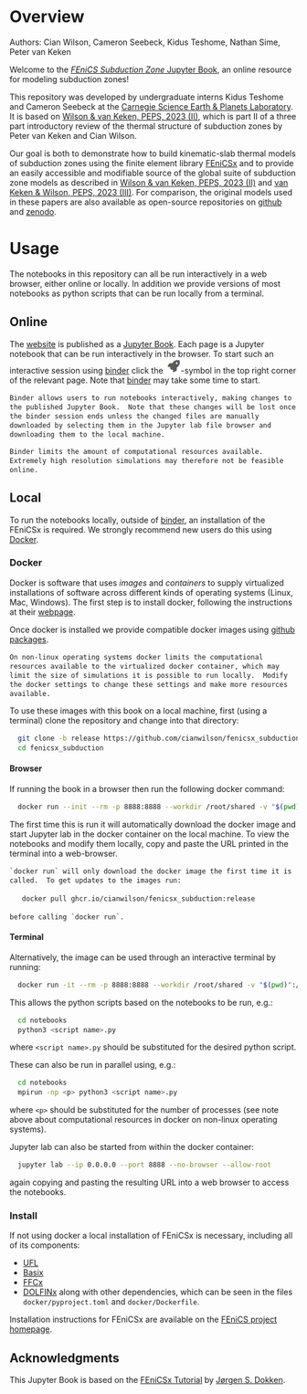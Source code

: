 # Overview

Authors: Cian Wilson, Cameron Seebeck, Kidus Teshome, Nathan Sime, Peter van Keken

Welcome to the [_FEniCS Subduction Zone_ Jupyter Book](https://cianwilson.github.io/fenicsx_subduction), an online resource for modeling subduction zones!

This repository was developed by undergraduate interns Kidus Teshome and Cameron Seebeck at the [Carnegie Science Earth & Planets Laboratory](https://epl.carnegiescience.edu).  It is based on [Wilson & van Keken, PEPS, 2023 (II)](http://dx.doi.org/10.1186/s40645-023-00588-6), which is part II of a three part introductory review of the thermal structure of subduction zones by Peter van Keken and Cian Wilson.

Our goal is both to demonstrate how to build kinematic-slab thermal models of subduction zones using the finite element library [FEniCSx](https://fenicsproject.org) and to provide an easily accessible and modifiable source of the global suite of subduction zone models as described in [Wilson & van Keken, PEPS, 2023 (II)](http://dx.doi.org/10.1186/s40645-023-00588-6) and [van Keken & Wilson, PEPS, 2023 (III)](https://doi.org/10.1186/s40645-023-00589-5).  For comparison, the original models used in these papers are also available as open-source repositories on [github](https://github.com/cianwilson/vankeken_wilson_peps_2023) and [zenodo](https://doi.org/10.5281/zenodo.7843967).

# Usage

The notebooks in this repository can all be run interactively in a web browser, either online or locally.  In addition we provide versions of most notebooks as python scripts that can be run locally from a terminal.

## Online

The [website](https://cianwilson.github.io/fenicsx_subduction) is published as a [Jupyter Book](https://jupyterbook.org/). Each page
is a Jupyter notebook that can be run interactively in the browser.  To start such an interactive session using
[binder](https://mybinder.org/) click the ![Binder symbol](notebooks/images/binder.png)-symbol in the top right corner of the relevant page.  Note that [binder](https://mybinder.org/) may take some time to start.

```{admonition} Interactive Changes
Binder allows users to run notebooks interactively, making changes to the published Jupyter Book.  Note that these changes will be lost once the binder session ends unless the changed files are manually downloaded by selecting them in the Jupyter lab file browser and downloading them to the local machine.
```

```{admonition} Computational Costs
Binder limits the amount of computational resources available.  Extremely high resolution simulations may therefore not be feasible online.
```

## Local

To run the notebooks locally, outside of [binder](https://mybinder.org/), an installation of the FEniCSx is required. We strongly recommend new users do this using [Docker](https://www.docker.com/).

### Docker

Docker is software that uses _images_ and _containers_ to supply virtualized installations of software across different kinds of operating systems (Linux, Mac, Windows).  The first step is to install docker, following the instructions at their [webpage](https://docs.docker.com/get-started/).

Once docker is installed we provide compatible docker images using [github packages](https://github.com/users/cianwilson/packages/container/package/fenicsx_subduction).

```{admonition} Computational Resources
On non-linux operating systems docker limits the computational resources available to the virtualized docker container, which may limit the size of simulations it is possible to run locally.  Modify the docker settings to change these settings and make more resources available.
```

To use these images with this book on a local machine, first (using a terminal) clone the repository and change into that directory:
```bash
  git clone -b release https://github.com/cianwilson/fenicsx_subduction.git
  cd fenicsx_subduction
```

#### Browser

If running the book in a browser then run the following docker command:

```bash
  docker run --init --rm -p 8888:8888 --workdir /root/shared -v "$(pwd)":/root/shared ghcr.io/cianwilson/fenicsx_subduction:release
```
The first time this is run it will automatically download the docker image and start Jupyter lab in the docker container on the local machine.  To view the notebooks and modify them locally, copy and paste the URL printed in the terminal into a web-browser.

```{admonition} Updates
`docker run` will only download the docker image the first time it is called.  To get updates to the images run:

   docker pull ghcr.io/cianwilson/fenicsx_subduction:release

before calling `docker run`.
```

#### Terminal

Alternatively, the image can be used through an interactive terminal by running:

```bash
  docker run -it --rm -p 8888:8888 --workdir /root/shared -v "$(pwd)":/root/shared  --entrypoint="/bin/bash" ghcr.io/cianwilson/fenicsx_subduction:release
```

This allows the python scripts based on the notebooks to be run, e.g.:
```bash
  cd notebooks
  python3 <script name>.py
```
where `<script name>.py` should be substituted for the desired python script.

These can also be run in parallel using, e.g.:
```bash
  cd notebooks
  mpirun -np <p> python3 <script name>.py
```
where `<p>` should be substituted for the number of processes (see note above about computational resources in docker on non-linux operating systems).

Jupyter lab can also be started from within the docker container:
```bash
  jupyter lab --ip 0.0.0.0 --port 8888 --no-browser --allow-root
```
again copying and pasting the resulting URL into a web browser to access the notebooks.

### Install

If not using docker a local installation of FEniCSx is necessary, including all of its components:
 * [UFL](https://github.com/FEniCS/ufl)
 * [Basix](https://github.com/FEniCS/basix)
 * [FFCx](https://github.com/FEniCS/ffcx)
 * [DOLFINx](https://github.com/FEniCS/dolfinx)
along with other dependencies, which can be seen in the files `docker/pyproject.toml` and `docker/Dockerfile`.

Installation instructions for FEniCSx are available on the [FEniCS project homepage](https://fenicsproject.org/download/).

## Acknowledgments

This Jupyter Book is based on the [FEniCSx Tutorial](https://jsdokken.com/dolfinx-tutorial/) by [Jørgen S. Dokken](https://jsdokken.com/). 

